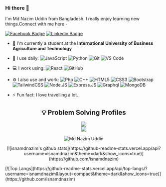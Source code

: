 ### Hi there 👋

I'm Md Nazim Uddin from Bangladesh. I really enjoy learning new things.Connect with me here -

[![Facebook Badge](https://img.shields.io/badge/-isnamduddin-blue?style=plastic&logo=Facebook&logoColor=white&link=https://www.facebook.com/isnamduddin/)](https://www.facebook.com/isnamduddin/)
[![Linkedin Badge](https://img.shields.io/badge/-isnamdnazim-blue?style=plastic&logo=Linkedin&logoColor=white&link=https://www.linkedin.com/in/isnamdnazim/)](https://www.linkedin.com/in/isnamdnazim/)


- 🏢 I'm currently a student at the **International University of Business Agriculture and Technology**
- 🚀 I use daily:
  ![JavaScript](https://img.shields.io/badge/-JavaScript-black?style=plastic&logo=javascript)
  ![Python](https://img.shields.io/badge/-Python-8fcfd1?style=plastic&logo=Python)
  ![Git](https://img.shields.io/badge/-Git-black?style=plastic&logo=git)
  ![VS Code](https://img.shields.io/badge/-VS%20Code-007ACC?style=plastic&logo=visual-studio-code)
- 💻 I work using:
  ![React](https://img.shields.io/badge/-React-3b2e5a?style=plastic&logo=react)
  ![GitHub](https://img.shields.io/badge/-GitHub-181717?style=plastic&logo=github)
- ⚙️ I also use and work: ![Php](https://img.shields.io/badge/-php-394989?style=plastic&logo=php) ![C++](https://img.shields.io/badge/-C++-00599C?style=plastic&logo=c)
  ![HTML5](https://img.shields.io/badge/-HTML5-E34F26?style=plastic&logo=html5&logoColor=white)
  ![CSS3](https://img.shields.io/badge/-CSS3-1572B6?style=plastic&logo=css3)
  ![Bootstrap](https://img.shields.io/badge/-Bootstrap-563D7C?style=plastic&logo=bootstrap)
  ![TailwindCSS](https://img.shields.io/badge/tailwindcss-%2338B2AC.svg?style=plastic&logo=tailwind-css&logoColor=white)
  ![Node.JS](https://img.shields.io/badge/-Node.JS-black?style=plastic&logo=Node.js) ![Express.JS](https://img.shields.io/badge/-Express.JS-c7b198?style=plastic&logo=Express.JS) ![Graphql](https://img.shields.io/badge/-Graphql-E10098?style=plastic&logo=Graphql)
  ![MongoDB](https://img.shields.io/badge/-MongoDB-black?style=plastic&logo=mongodb)

- ⚡️ Fun fact: I love travelling a lot.

<h2 align="center">💡 Problem Solving Profiles </h2>
<p align="center">
<a href="https://www.hackerrank.com/isnamdnazim"><img src="https://img.shields.io/badge/hackerrank-2FC866?&style=for-the-badge&logo=hackerrank&logoColor=white"/></a><br>
<a href="https://codeforces.com/profile/isnamdnazim"><img src="https://img.shields.io/badge/codeforces-yellow?&style=for-the-badge&logo=codeforces&logoColor=white"/></a></p>

<p align="center"> <img src="https://komarev.com/ghpvc/?username=isnamdnazim" alt="Md Nazim Uddin" /> </p>

<p align="center">
  [![isnamdnazim's github stats](https://github-readme-stats.vercel.app/api?username=isnamdnazim&theme=dark&show_icons=true)](https://github.com/isnamdnazim)
  </p>
  [![Top Langs](https://github-readme-stats.vercel.app/api/top-langs/?username=isnamdnazim&layout=compact&theme=dark&show_icons=true)](https://github.com/isnamdnazim)


<!--
**isnamdnazim/isnamdnazim** is a ✨ _special_ ✨ repository because its `README.md` (this file) appears on your GitHub profile.

Here are some ideas to get you started:

- 🔭 I’m currently working on ...
- 🌱 I’m currently learning ...
- 👯 I’m looking to collaborate on ...
- 🤔 I’m looking for help with ...
- 💬 Ask me about ...
- 📫 How to reach me: ...
- 😄 Pronouns: ...
- ⚡ Fun fact: ...
-->



